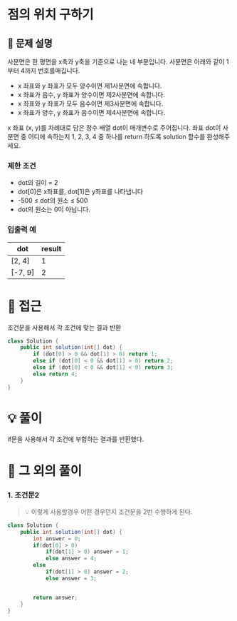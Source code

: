 # 점의 위치 구하기

## 📌 문제 설명

사분면은 한 평면을 x축과 y축을 기준으로 나눈 네 부분입니다. 사분면은 아래와 같이 1부터 4까지 번호를매깁니다.

- x 좌표와 y 좌표가 모두 양수이면 제1사분면에 속합니다.
- x 좌표가 음수, y 좌표가 양수이면 제2사분면에 속합니다.
- x 좌표와 y 좌표가 모두 음수이면 제3사분면에 속합니다.
- x 좌표가 양수, y 좌표가 음수이면 제4사분면에 속합니다.

x 좌표 (x, y)를 차례대로 담은 정수 배열 dot이 매개변수로 주어집니다. 좌표 dot이 사분면 중 어디에 속하는지 1, 2, 3, 4 중 하나를 return 하도록 solution 함수를 완성해주세요.

### 제한 조건

- dot의 길이 = 2
- dot[0]은 x좌표를, dot[1]은 y좌표를 나타냅니다
- -500 ≤ dot의 원소 ≤ 500
- dot의 원소는 0이 아닙니다.


### 입출력 예

| dot     | result |
| ------- | ------ |
| [2, 4]  | 1      |
| [-7, 9] | 2      |

# 🧐 접근

조건문을 사용해서 각 조건에 맞는 결과 반환

```java
class Solution {
    public int solution(int[] dot) {
        if (dot[0] > 0 && dot[1] > 0) return 1;
        else if (dot[0] < 0 && dot[1] > 0) return 2;
        else if (dot[0] < 0 && dot[1] < 0) return 3;
        else return 4;
    }
}
```

# 💡 풀이

if문을 사용해서 각 조건에 부합하는 결과를 반환했다.

# 📘 그 외의 풀이

###  1. 조건문2

> 💡 이렇게 사용할경우 어떤 경우던지 조건문을 2번 수행하게 된다.

```java
class Solution {
    public int solution(int[] dot) {
        int answer = 0;
        if(dot[0] > 0) 
            if(dot[1] > 0) answer = 1;
            else answer = 4;
        else 
            if(dot[1] > 0) answer = 2;
            else answer = 3;


        return answer;
    }
}
```